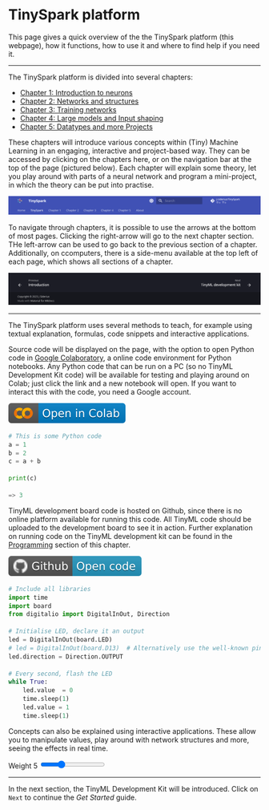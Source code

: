 # TinySpark platform

This page gives a quick overview of the the TinySpark platform (this webpage), how it functions, how to use it and where to find help if you need it.

---

The TinySpark platform is divided into several chapters:

- [Chapter 1: Introduction to neurons]
- [Chapter 2: Networks and structures]
- [Chapter 3: Training networks]
- [Chapter 4: Large models and Input shaping]
- [Chapter 5: Datatypes and more Projects]

<!-- sources -->
[Chapter 1: Introduction to neurons]:../chapter1/introduction.md
[Chapter 2: Networks and structures]:../chapter2/introduction.md
[Chapter 3: Training networks]:../chapter3/introduction.md
[Chapter 4: Large models and Input shaping]:../index.md
[Chapter 5: Datatypes and more Projects]:../index.md

These chapters will introduce various concepts within (Tiny) Machine Learning in an engaging, interactive and project-based way. They can be accessed by clicking on the chapters here, or on the navigation bar at the top of the page (pictured below). Each chapter will explain some theory, let you play around with parts of a neural network and program a mini-project, in which the theory can be put into practise.

![Navigation bar](../assets/images/navigation_bar.png)

To navigate through chapters, it is possible to use the arrows at the bottom of most pages. Clicking the right-arrow will go to the next chapter section. THe left-arrow can be used to go back to the previous section of a chapter. Additionally, on ccomputers, there is a side-menu available at the top left of each page, which shows all sections of a chapter.

![Navigation footer](../assets/images/navigation_footer.png)

---

The TinySpark platform uses several methods to teach, for example using textual explanation, formulas, code snippets and interactive applications.

Source code will be displayed on the page, with the option to open Python code in [Google Colaboratory], a online code environment for Python notebooks. Any Python code that can be run on a PC (so no TinyML Development Kit code) will be available for testing and playing around on Colab; just click the link and a new notebook will open. If you want to interact this with the code, you need a Google account. 

[Google Colaboratory]:https://colab.research.google.com/

[![Open In Colab](../assets/images/colab-badge.svg)](https://colab.research.google.com/drive/1AoRa8GUn_qJEkL_W6yFm9ECDFSHOD0yD)

```python title="test_code.py"
# This is some Python code
a = 1
b = 2
c = a + b

print(c)

=> 3
```

TinyML development board code is hosted on Github, since there is no online platform available for running this code. All TinyML code should be uploaded to the development board to see it in action. Further explanation on running code on the TinyML development kit can be found in the [Programming](programming.md) section of this chapter.

[![Open In Github](../assets/images/github-badge.svg)](https://github.com/j-siderius/TinySpark/blob/main/docs/assets/examples/led.py)

```python title="led.py"
# Include all libraries
import time
import board
from digitalio import DigitalInOut, Direction

# Initialise LED, declare it an output
led = DigitalInOut(board.LED)
# led = DigitalInOut(board.D13)  # Alternatively use the well-known pin 13
led.direction = Direction.OUTPUT

# Every second, flash the LED
while True:
    led.value  = 0
    time.sleep(1)
    led.value = 1
    time.sleep(1)
```

Concepts can also be explained using interactive applications. These allow you to manipulate values, play around with network structures and more, seeing the effects in real time.

<script src="https://cdnjs.cloudflare.com/ajax/libs/p5.js/1.6.0/p5.js"></script>
<script>
let slider1;
let weights = [
  0.2,
  0.3,
  0.5,
  0.6,
  -0.4,
  0.9
];

function setup() {
  const canvas = createCanvas(600, 400);
  canvas.parent('sketch-holder');

  slider1 = select('#weight5')
}

function draw() {
  background(220);
  
  weights[4] = slider1.value();
  
  fill(0, 102, 153);
  text('weight 1: ' + weights[0], 10, 30);
  text('weight 2: ' + weights[1], 10, 40);
  text('weight 3: ' + weights[2], 10, 50);
  text('weight 4: ' + weights[3], 10, 60);
  text('weight 5: ' + weights[4], 10, 70);
  text('weight 6: ' + weights[5], 10, 80);
  
  let outputs = [
    (((0*weights[0]+0*weights[1])>=0.5 ? 1 : 0)*weights[4] + ((0*weights[2]+0*weights[3])>=0.5 ? 1 : 0)*weights[5])>=0.5 ? 1 : 0,
    (((0*weights[0]+1*weights[1])>=0.5 ? 1 : 0)*weights[4] + ((0*weights[2]+1*weights[3])>=0.5 ? 1 : 0)*weights[5])>=0.5 ? 1 : 0,
    (((1*weights[0]+0*weights[1])>=0.5 ? 1 : 0)*weights[4] + ((1*weights[2]+0*weights[3])>=0.5 ? 1 : 0)*weights[5])>=0.5 ? 1 : 0,
    (((1*weights[0]+1*weights[1])>=0.5 ? 1 : 0)*weights[4] + ((1*weights[2]+1*weights[3])>=0.5 ? 1 : 0)*weights[5])>=0.5 ? 1 : 0,
  ];
    
  text('[0,0] = ' + outputs[0], 10, 100);
  text('[0,1] = ' + outputs[1], 10, 110);
  text('[1,0] = ' + outputs[2], 10, 120);
  text('[1,1] = ' + outputs[3], 10, 130);
}
</script>
<div>
    <div id="sketch-holder"></div>
    <label for="weight5">Weight 5</label>
    <input type="range" id="weight5" name="weight5" min="-1" max="1" value="-0.4" step="0.1">
</div>

---

In the next section, the TinyML Development Kit will be introduced. Click on `Next` to continue the _Get Started_ guide.